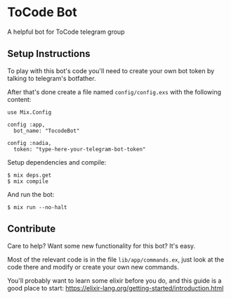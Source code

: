 # ToCode Bot

A helpful bot for ToCode telegram group

## Setup Instructions
To play with this bot's code you'll need to create your own bot token
by talking to telegram's botfather.

After that's done create a file named `config/config.exs` with the following content:

```
use Mix.Config

config :app,
  bot_name: "TocodeBot"

config :nadia,
  token: "type-here-your-telegram-bot-token"
```

Setup dependencies and compile:

```
$ mix deps.get
$ mix compile
```

And run the bot:

```
$ mix run --no-halt
```

## Contribute
Care to help? Want some new functionality for this bot? It's easy.

Most of the relevant code is in the file `lib/app/commands.ex`, just look at the code there and modify or create your own new commands.

You'll probably want to learn some elixir before you do, and this guide is a good place to start: https://elixir-lang.org/getting-started/introduction.html
